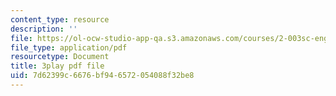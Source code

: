 ```yaml
---
content_type: resource
description: ''
file: https://ol-ocw-studio-app-qa.s3.amazonaws.com/courses/2-003sc-engineering-dynamics-fall-2011/7d62399c6676bf946572054088f32be8_OxcCPTc_bXw.pdf
file_type: application/pdf
resourcetype: Document
title: 3play pdf file
uid: 7d62399c-6676-bf94-6572-054088f32be8
---
```

